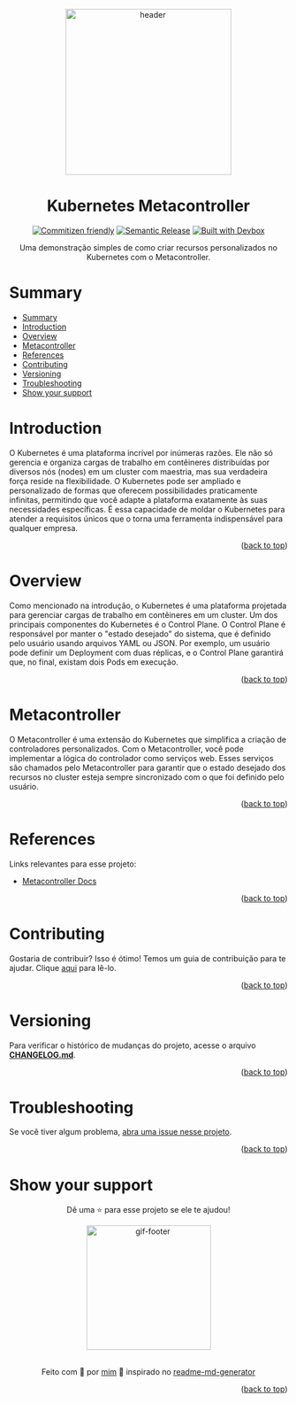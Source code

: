 <!-- BEGIN_DOCS -->
<a name="readme-top"></a>

<div align="center">

<img alt="header" src="https://github.com/lpsm-dev/lpsm-dev/blob/02421b0d81397fe8df3ab40e21752b8d0bb9105f/.github/assets/kubernetes.gif" width="300"/>

<h1>Kubernetes Metacontroller</h1>

[![Commitizen friendly](https://img.shields.io/badge/commitizen-friendly-brightgreen.svg)](https://www.conventionalcommits.org/en/v1.0.0/)
[![Semantic Release](https://img.shields.io/badge/%20%20%F0%9F%93%A6%F0%9F%9A%80-semantic--release-e10079.svg)](https://semantic-release.gitbook.io/semantic-release/usage/configuration)
[![Built with Devbox](https://jetpack.io/img/devbox/shield_galaxy.svg)](https://jetpack.io/devbox/docs/contributor-quickstart/)

Uma demonstração simples de como criar recursos personalizados no Kubernetes com o Metacontroller.

</div>

# Summary

- [Summary](#summary)
- [Introduction](#introduction)
- [Overview](#overview)
- [Metacontroller](#metacontroller)
- [References](#references)
- [Contributing](#contributing)
- [Versioning](#versioning)
- [Troubleshooting](#troubleshooting)
- [Show your support](#show-your-support)

# Introduction

O Kubernetes é uma plataforma incrível por inúmeras razões. Ele não só gerencia e organiza cargas de trabalho em contêineres distribuídas por diversos nós (nodes) em um cluster com maestria, mas sua verdadeira força reside na flexibilidade. O Kubernetes pode ser ampliado e personalizado de formas que oferecem possibilidades praticamente infinitas, permitindo que você adapte a plataforma exatamente às suas necessidades específicas. É essa capacidade de moldar o Kubernetes para atender a requisitos únicos que o torna uma ferramenta indispensável para qualquer empresa.

<p align="right">(<a href="#readme-top">back to top</a>)</p>

# Overview

Como mencionado na introdução, o Kubernetes é uma plataforma projetada para gerenciar cargas de trabalho em contêineres em um cluster. Um dos principais componentes do Kubernetes é o Control Plane. O Control Plane é responsável por manter o "estado desejado" do sistema, que é definido pelo usuário usando arquivos YAML ou JSON. Por exemplo, um usuário pode definir um Deployment com duas réplicas, e o Control Plane garantirá que, no final, existam dois Pods em execução.

<p align="right">(<a href="#readme-top">back to top</a>)</p>

# Metacontroller

O Metacontroller é uma extensão do Kubernetes que simplifica a criação de controladores personalizados. Com o Metacontroller, você pode implementar a lógica do controlador como serviços web. Esses serviços são chamados pelo Metacontroller para garantir que o estado desejado dos recursos no cluster esteja sempre sincronizado com o que foi definido pelo usuário.

<p align="right">(<a href="#readme-top">back to top</a>)</p>

# References

Links relevantes para esse projeto:

- [Metacontroller Docs](https://metacontroller.github.io/metacontroller/intro.html)

<p align="right">(<a href="#readme-top">back to top</a>)</p>

# Contributing

Gostaria de contribuir? Isso é ótimo! Temos um guia de contribuição para te ajudar. Clique [aqui](CONTRIBUTING.md) para lê-lo.

<p align="right">(<a href="#readme-top">back to top</a>)</p>

# Versioning

Para verificar o histórico de mudanças do projeto, acesse o arquivo [**CHANGELOG.md**](CHANGELOG.md).

<p align="right">(<a href="#readme-top">back to top</a>)</p>

# Troubleshooting

Se você tiver algum problema, [abra uma issue nesse projeto](https://github.com/homelabsz/helm-charts/issues).

<p align="right">(<a href="#readme-top">back to top</a>)</p>

# Show your support

<div align="center">

Dê uma ⭐️ para esse projeto se ele te ajudou!

<img alt="gif-footer" src="https://github.com/lpsm-dev/lpsm-dev/blob/main/.github/assets/yoda.gif" width="225"/>

<br>
<br>

Feito com 💜 por [mim](https://github.com/lpsm-dev) :wave: inspirado no [readme-md-generator](https://github.com/kefranabg/readme-md-generator)

</div>

<p align="right">(<a href="#readme-top">back to top</a>)</p>
<!-- END_DOCS -->
